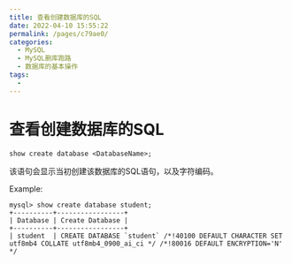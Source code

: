 ```yaml
---
title: 查看创建数据库的SQL
date: 2022-04-10 15:55:22
permalink: /pages/c79ae0/
categories:
  - MySQL
  - MySQL删库跑路
  - 数据库的基本操作
tags:
  - 
---
```

# 查看创建数据库的SQL

```mysql
show create database <DatabaseName>;
```

该语句会显示当初创建该数据库的SQL语句，以及字符编码。



Example:
```mysql
mysql> show create database student;
+----------+-----------------+ 
| Database | Create Database | 
+----------+-----------------+ 
| student  | CREATE DATABASE `student` /*!40100 DEFAULT CHARACTER SET utf8mb4 COLLATE utf8mb4_0900_ai_ci */ /*!80016 DEFAULT ENCRYPTION='N' */ 
```
